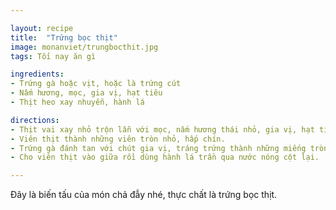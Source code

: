 ```yaml
---

layout: recipe
title:  "Trứng bọc thịt"
image: monanviet/trungbocthit.jpg
tags: Tối nay ăn gì

ingredients:
- Trứng gà hoặc vịt, hoặc là trứng cút
- Nấm hương, mọc, gia vị, hạt tiêu
- Thịt heo xay nhuyễn, hành lá

directions:
- Thịt vai xay nhỏ trộn lẫn với mọc, nấm hương thái nhỏ, gia vị, hạt tiêu.
- Viên thịt thành những viên tròn nhỏ, hấp chín.
- Trứng gà đánh tan với chút gia vị, tráng trứng thành những miếng tròn nhỏ.
- Cho viên thịt vào giữa rồi dùng hành lá trần qua nước nóng cột lại.

---
```


Đây là biến tấu của món chả đẫy nhé, thực chất là trứng bọc thịt.